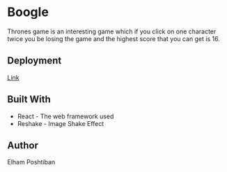 # Boogle

Thrones game is an interesting game which if you click on one character twice you be losing the game and the highest score that you can get is 16.


## Deployment

[ Link](https://cranky-noyce-6bf6c7.netlify.com/) 

 ## Built With

* React - The web framework used
* Reshake - Image Shake Effect

## Author 
Elham Poshtiban

